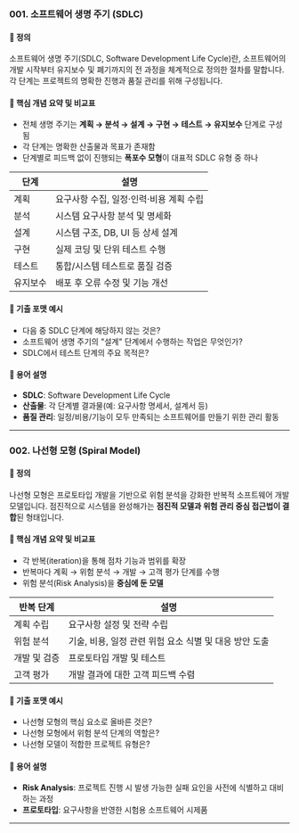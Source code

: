 ### 001. 소프트웨어 생명 주기 (SDLC)

#### 📘 정의

소프트웨어 생명 주기(SDLC, Software Development Life Cycle)란, 소프트웨어의 개발 시작부터 유지보수 및 폐기까지의 전 과정을 체계적으로 정의한 절차를 말합니다. 각 단계는 프로젝트의 명확한 진행과 품질 관리를 위해 구성됩니다.

#### 🧩 핵심 개념 요약 및 비교표

* 전체 생명 주기는 **계획 → 분석 → 설계 → 구현 → 테스트 → 유지보수** 단계로 구성됨
* 각 단계는 명확한 산출물과 목표가 존재함
* 단계별로 피드백 없이 진행되는 **폭포수 모형**이 대표적 SDLC 유형 중 하나

| 단계   | 설명                      |
| ---- | ----------------------- |
| 계획   | 요구사항 수집, 일정·인력·비용 계획 수립 |
| 분석   | 시스템 요구사항 분석 및 명세화       |
| 설계   | 시스템 구조, DB, UI 등 상세 설계  |
| 구현   | 실제 코딩 및 단위 테스트 수행       |
| 테스트  | 통합/시스템 테스트로 품질 검증       |
| 유지보수 | 배포 후 오류 수정 및 기능 개선      |

#### 📝 기출 포맷 예시

* 다음 중 SDLC 단계에 해당하지 않는 것은?
* 소프트웨어 생명 주기의 "설계" 단계에서 수행하는 작업은 무엇인가?
* SDLC에서 테스트 단계의 주요 목적은?

#### 🧠 용어 설명

* **SDLC**: Software Development Life Cycle
* **산출물**: 각 단계별 결과물(예: 요구사항 명세서, 설계서 등)
* **품질 관리**: 일정/비용/기능이 모두 만족되는 소프트웨어를 만들기 위한 관리 활동

---

### 002. 나선형 모형 (Spiral Model)

#### 📘 정의

나선형 모형은 프로토타입 개발을 기반으로 위험 분석을 강화한 반복적 소프트웨어 개발 모델입니다. 점진적으로 시스템을 완성해가는 **점진적 모델과 위험 관리 중심 접근법이 결합**된 형태입니다.

#### 🧩 핵심 개념 요약 및 비교표

* 각 반복(iteration)을 통해 점차 기능과 범위를 확장
* 반복마다 계획 → 위험 분석 → 개발 → 고객 평가 단계를 수행
* 위험 분석(Risk Analysis)을 **중심에 둔 모델**

| 반복 단계   | 설명                                |
| ------- | --------------------------------- |
| 계획 수립   | 요구사항 설정 및 전략 수립                   |
| 위험 분석   | 기술, 비용, 일정 관련 위험 요소 식별 및 대응 방안 도출 |
| 개발 및 검증 | 프로토타입 개발 및 테스트                    |
| 고객 평가   | 개발 결과에 대한 고객 피드백 수렴               |

#### 📝 기출 포맷 예시

* 나선형 모형의 핵심 요소로 올바른 것은?
* 나선형 모형에서 위험 분석 단계의 역할은?
* 나선형 모델이 적합한 프로젝트 유형은?

#### 🧠 용어 설명

* **Risk Analysis**: 프로젝트 진행 시 발생 가능한 실패 요인을 사전에 식별하고 대비하는 과정
* **프로토타입**: 요구사항을 반영한 시험용 소프트웨어 시제품

---
